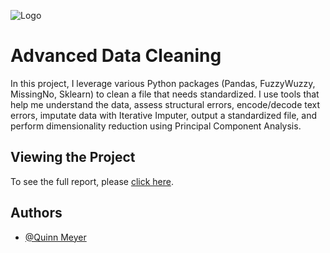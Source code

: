 ![Logo](https://cdn.technologyadvice.com/wp-content/uploads/2022/06/Data-Cleaning-scaled.jpeg)


# Advanced Data Cleaning

In this project, I leverage various Python packages (Pandas, FuzzyWuzzy, MissingNo, Sklearn) to clean a file that needs standardized. I use tools that help me understand the data, assess structural errors, encode/decode text errors, imputate data with Iterative Imputer, output a standardized file, and perform dimensionality reduction using Principal Component Analysis.
## Viewing the Project

To see the full report, please [click here](https://nbviewer.org/github/Kwintonium/complex-data-cleaning/blob/main/complex-data-cleaning.ipynb).
## Authors

- [@Quinn Meyer](https://www.github.com/kwintonium)

